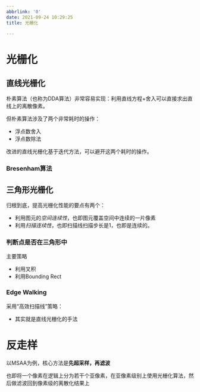 ```yaml
---
abbrlink: '0'
date: 2021-09-24 10:29:25
title: 光栅化

---
```


# 光栅化
## 直线光栅化

朴素算法（也称为DDA算法）非常容易实现：利用直线方程+舍入可以直接求出直线上的离散像素。

但朴素算法涉及了两个非常耗时的操作：
- 浮点数舍入
- 浮点数除法

改进的直线光栅化基于迭代方法，可以避开这两个耗时的操作。

### Bresenham算法


## 三角形光栅化
归根到底，提高光栅化性能的要点有两个：
- 利用图元的*空间连续性*，也即图元覆盖空间中连续的一片像素
- 利用*扫描连续性*，也即扫描线扫描步长是1，也即是连续的。

### 判断点是否在三角形中
主要策略
- 利用叉积
- 利用Bounding Rect

### Edge Walking

采用“高效扫描线”策略：
- 其实就是直线光栅化的手法

# 反走样
以MSAA为例，核心方法是**先超采样，再滤波**

也即将一个像素在逻辑上分为若干个亚像素，在亚像素级别上使用光栅化算法，然后做滤波回到像素级的离散化结果上